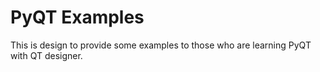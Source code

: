 # PyQT Examples

This is design to provide some examples to those who are learning PyQT with QT designer.
